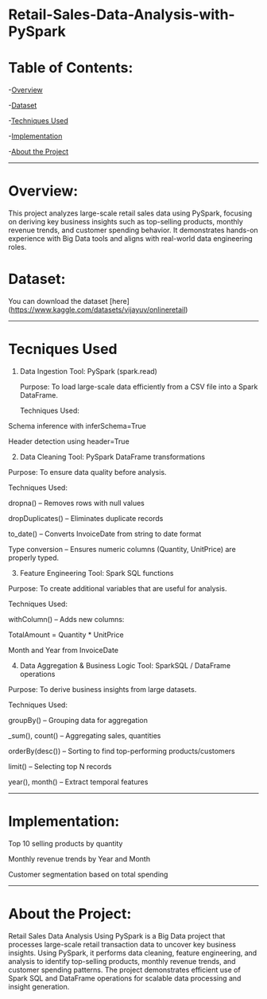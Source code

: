 # Retail-Sales-Data-Analysis-with-PySpark


# Table of Contents:
-[Overview](#Overview)

-[Dataset](#Dataset)

-[Techniques Used](#Techniiques-Used)

-[Implementation](#Implementation)

-[About the Project](#AbouttheProject)

* * *

# Overview:
This project analyzes large-scale retail sales data using PySpark, focusing on deriving key business insights such as top-selling products, monthly revenue trends, and customer spending behavior. It demonstrates hands-on experience with Big Data tools and aligns with real-world data engineering roles.

# Dataset:
You can download the dataset [here] (https://www.kaggle.com/datasets/vijayuv/onlineretail)

* * *

# Tecniques Used

1. Data Ingestion
   Tool: PySpark (spark.read)

   Purpose: To load large-scale data efficiently from a CSV file into a Spark DataFrame.

   Techniques Used:

Schema inference with inferSchema=True

Header detection using header=True


 2. Data Cleaning
Tool: PySpark DataFrame transformations

Purpose: To ensure data quality before analysis.

Techniques Used:

dropna() – Removes rows with null values

dropDuplicates() – Eliminates duplicate records

to_date() – Converts InvoiceDate from string to date format

Type conversion – Ensures numeric columns (Quantity, UnitPrice) are properly typed.


3. Feature Engineering
Tool: Spark SQL functions

Purpose: To create additional variables that are useful for analysis.

Techniques Used:

withColumn() – Adds new columns:

TotalAmount = Quantity * UnitPrice

Month and Year from InvoiceDate


4. Data Aggregation & Business Logic
Tool: SparkSQL / DataFrame operations

Purpose: To derive business insights from large datasets.

Techniques Used:

groupBy() – Grouping data for aggregation

_sum(), count() – Aggregating sales, quantities

orderBy(desc()) – Sorting to find top-performing products/customers

limit() – Selecting top N records

year(), month() – Extract temporal features


* * *

# Implementation:

Top 10 selling products by quantity

Monthly revenue trends by Year and Month

Customer segmentation based on total spending

* * *

# About the Project:
Retail Sales Data Analysis Using PySpark is a Big Data project that processes large-scale retail transaction data to uncover key business insights. Using PySpark, it performs data cleaning, feature engineering, and analysis to identify top-selling products, monthly revenue trends, and customer spending patterns. The project demonstrates efficient use of Spark SQL and DataFrame operations for scalable data processing and insight generation.



